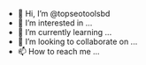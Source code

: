 - 👋 Hi, I’m @topseotoolsbd
- 👀 I’m interested in ...
- 🌱 I’m currently learning ...
- 💞️ I’m looking to collaborate on ...
- 📫 How to reach me ...

<!---
topseotoolsbd/topseotoolsbd is a ✨ special ✨ repository because its `README.md` (this file) appears on your GitHub profile.
You can click the Preview link to take a look at your changes.
--->

